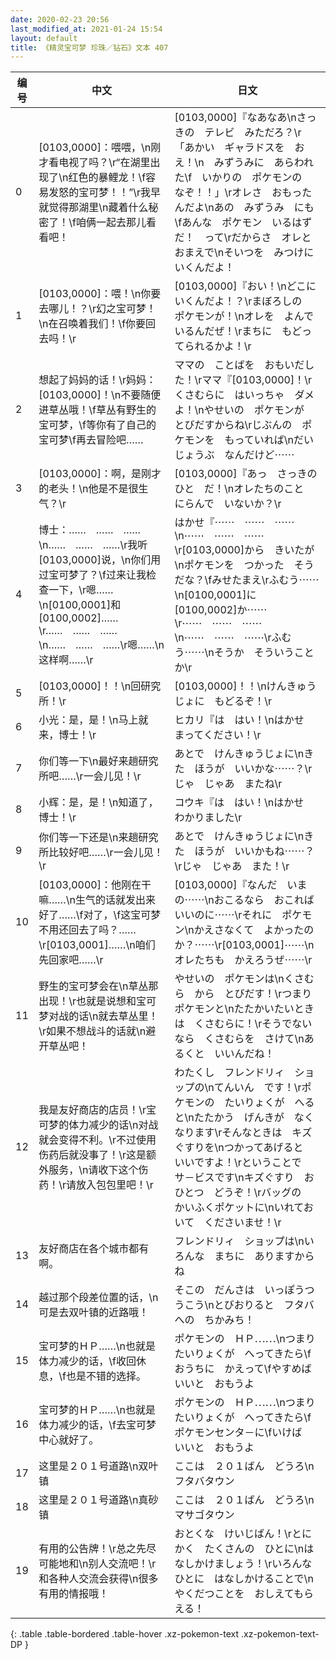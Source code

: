 ```yaml
---
date: 2020-02-23 20:56
last_modified_at: 2021-01-24 15:54
layout: default
title: 《精灵宝可梦 珍珠／钻石》文本 407
---
```

| 编号 | 中文 | 日文 |
| ---- | ---- | ---- |
| 0 | [0103,0000]：喂喂，\n刚才看电视了吗？\r“在湖里出现了\n红色的暴鲤龙！\f容易发怒的宝可梦！！”\r我早就觉得那湖里\n藏着什么秘密了！\f咱俩一起去那儿看看吧！ | [0103,0000]『なあなあ\nさっきの　テレビ　みただろ？\r「あかい　ギャラドスを　おえ！\n　みずうみに　あらわれた\f　いかりの　ポケモンの　なぞ！！」\rオレさ　おもったんだよ\nあの　みずうみ　にも\fあんな　ポケモン　いるはずだ！　って\rだからさ　オレと　おまえで\nそいつを　みつけに　いくんだよ！ |
| 1 | [0103,0000]：喂！\n你要去哪儿！？\r幻之宝可梦！\n在召唤着我们！\f你要回去吗！\r | [0103,0000]『おい！\nどこに　いくんだよ！？\rまぼろしの　ポケモンが！\nオレを　よんで　いるんだぜ！\rまちに　もどってられるかよ！\r |
| 2 | 想起了妈妈的话！\r妈妈：[0103,0000]！\n不要随便进草丛哦！\f草丛有野生的宝可梦，\f等你有了自己的宝可梦\f再去冒险吧…… | ママの　ことばを　おもいだした！\rママ『[0103,0000]！\rくさむらに　はいっちゃ　ダメよ！\nやせいの　ポケモンが　とびだすからね\rじぶんの　ポケモンを　もっていれば\nだいじょうぶ　なんだけど⋯⋯ |
| 3 | [0103,0000]：啊，是刚才的老头！\n他是不是很生气？\r | [0103,0000]『あっ　さっきのひと　だ！\nオレたちのこと　にらんで　いないか？\r |
| 4 | 博士：……　……　……\n……　……　……\r我听[0103,0000]说，\n你们用过宝可梦了？\f过来让我检查一下，\r嗯……\n[0100,0001]和[0100,0002]……\r……　……　……\n……　……　……\r嗯……\n这样啊……\r | はかせ『⋯⋯　⋯⋯　⋯⋯\n⋯⋯　⋯⋯　⋯⋯\r[0103,0000]から　きいたが\nポケモンを　つかった　そうだな？\fみせたまえ\rふむう⋯⋯\n[0100,0001]に　[0100,0002]か⋯⋯\r⋯⋯　⋯⋯　⋯⋯\n⋯⋯　⋯⋯　⋯⋯\rふむう⋯⋯\nそうか　そういうことか\r |
| 5 | [0103,0000]！！\n回研究所！\r | [0103,0000]！！\nけんきゅうじょに　もどるぞ！\r |
| 6 | 小光：是，是！\n马上就来，博士！\r | ヒカリ『は　はい！\nはかせ　まってください！\r |
| 7 | 你们等一下\n最好来趟研究所吧……\r一会儿见！\r | あとで　けんきゅうじょに\nきた　ほうが　いいかな⋯⋯？\rじゃ　じゃあ　またね\r |
| 8 | 小辉：是，是！\n知道了，博士！\r | コウキ『は　はい！\nはかせ　わかりました\r |
| 9 | 你们等一下还是\n来趟研究所比较好吧……\r一会儿见！\r | あとで　けんきゅうじょに\nきた　ほうが　いいかもね⋯⋯？\rじゃ　じゃあ　また！\r |
| 10 | [0103,0000]：他刚在干嘛……\n生气的话就发出来好了……\f对了，\f这宝可梦不用还回去了吗？……\r[0103,0001]……\n咱们先回家吧……\r | [0103,0000]『なんだ　いまの⋯⋯\nおこるなら　おこれば　いいのに⋯⋯\rそれに　ポケモン\nかえさなくて　よかったのか？⋯⋯\r[0103,0001]⋯⋯\nオレたちも　かえろうぜ⋯⋯\r |
| 11 | 野生的宝可梦会在\n草丛那出现！\r也就是说想和宝可梦对战的话\n就去草丛里！\r如果不想战斗的话就\n避开草丛吧！ | やせいの　ポケモンは\nくさむら　から　とびだす！\rつまり　ポケモンと\nたたかいたいときは　くさむらに！\rそうでないなら　くさむらを　さけて\nあるくと　いいんだね！ |
| 12 | 我是友好商店的店员！\r宝可梦的体力减少的话\n对战就会变得不利。\r不过使用伤药后就没事了！\r这是额外服务，\n请收下这个伤药！\r请放入包包里吧！\r | わたくし　フレンドリィ　ショップの\nてんいん　です！\rポケモンの　たいりょくが　へると\nたたかう　げんきが　なくなります\rそんなときは　キズぐすりを\nつかってあげると　いいですよ！\rということで　サ－ビスです\nキズぐすり　おひとつ　どうぞ！\rバッグの　かいふくポケットに\nいれておいて　くださいませ！\r |
| 13 | 友好商店在各个城市都有啊。 | フレンドリィ　ショップは\nいろんな　まちに　ありますからね |
| 14 | 越过那个段差位置的话，\n可是去双叶镇的近路哦！ | そこの　だんさは　いっぽうつうこう\nとびおりると　フタバへの　ちかみち！ |
| 15 | 宝可梦的ＨＰ……\n也就是体力减少的话，\f收回休息，\f也是不错的选择。 | ポケモンの　ＨＰ⋯⋯\nつまり　たいりょくが　へってきたら\fおうちに　かえって\fやすめば　いいと　おもうよ |
| 16 | 宝可梦的ＨＰ……\n也就是体力减少的话，\f去宝可梦中心就好了。 | ポケモンの　ＨＰ⋯⋯\nつまり　たいりょくが　へってきたら\fポケモンセンタ－に\fいけば　いいと　おもうよ |
| 17 | 这里是２０１号道路\n双叶镇 | ここは　２０１ばん　どうろ\nフタバタウン |
| 18 | 这里是２０１号道路\n真砂镇 | ここは　２０１ばん　どうろ\nマサゴタウン |
| 19 | 有用的公告牌！\r总之先尽可能地和\n别人交流吧！\r和各种人交流会获得\n很多有用的情报哦！ | おとくな　けいじばん！\rとにかく　たくさんの　ひとに\nはなしかけましょう！\rいろんな　ひとに　はなしかけることで\nやくだつことを　おしえてもらえる！ |
{: .table .table-bordered .table-hover .xz-pokemon-text .xz-pokemon-text-DP }